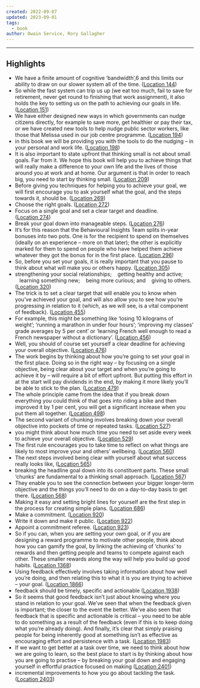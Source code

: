 ```yaml
---
created: 2022-09-07
updated: 2023-09-01
tags:
  - book
author: Owain Service, Rory Gallagher
---
```


---

## Highlights
- We have a finite amount of cognitive ‘bandwidth’,6 and this limits our ability to draw on our slower system all of the time. ([Location 144](https://readwise.io/to_kindle?action=open&asin=B06XQ2TMTC&location=144))
- So while the fast system can trip us up (we eat too much, fail to save for retirement, never get round to finishing that work assignment), it also holds the key to setting us on the path to achieving our goals in life. ([Location 151](https://readwise.io/to_kindle?action=open&asin=B06XQ2TMTC&location=151))
- We have either designed new ways in which governments can nudge citizens directly, for example to save more, get healthier or pay their tax, or we have created new tools to help nudge public sector workers, like those that Melissa used in our job centre programme. ([Location 194](https://readwise.io/to_kindle?action=open&asin=B06XQ2TMTC&location=194))
- in this book we will be providing you with the tools to do the nudging – in your personal and work life. ([Location 198](https://readwise.io/to_kindle?action=open&asin=B06XQ2TMTC&location=198))
- It is also important to state upfront that thinking small is not about small goals. Far from it. We hope this book will help you to achieve things that will really make a difference to your own life and the lives of those around you at work and at home. Our argument is that in order to reach big, you need to start by thinking small. ([Location 209](https://readwise.io/to_kindle?action=open&asin=B06XQ2TMTC&location=209))
- Before giving you techniques for helping you to achieve your goal, we will first encourage you to ask yourself what the goal, and the steps towards it, should be. ([Location 269](https://readwise.io/to_kindle?action=open&asin=B06XQ2TMTC&location=269))
- Choose the right goals. ([Location 272](https://readwise.io/to_kindle?action=open&asin=B06XQ2TMTC&location=272))
- Focus on a single goal and set a clear target and deadline. ([Location 274](https://readwise.io/to_kindle?action=open&asin=B06XQ2TMTC&location=274))
- Break your goal down into manageable steps. ([Location 276](https://readwise.io/to_kindle?action=open&asin=B06XQ2TMTC&location=276))
- It’s for this reason that the Behavioural Insights Team splits in-year bonuses into two pots. One is for the recipient to spend on themselves (ideally on an experience – more on that later); the other is explicitly marked for them to spend on people who have helped them achieve whatever they got the bonus for in the first place. ([Location 296](https://readwise.io/to_kindle?action=open&asin=B06XQ2TMTC&location=296))
- So, before you set your goals, it is really important that you pause to think about what will make you or others happy. ([Location 305](https://readwise.io/to_kindle?action=open&asin=B06XQ2TMTC&location=305))
- strengthening your social relationships;    getting healthy and active;    learning something new;    being more curious; and    giving to others. ([Location 320](https://readwise.io/to_kindle?action=open&asin=B06XQ2TMTC&location=320))
- The trick is to set a clear target that will enable you to know when you’ve achieved your goal, and will also allow you to see how you’re progressing in relation to it (which, as we will see, is a vital component of feedback). ([Location 455](https://readwise.io/to_kindle?action=open&asin=B06XQ2TMTC&location=455))
- For example, this might be something like ‘losing 10 kilograms of weight’; ‘running a marathon in under four hours’; ‘improving my classes’ grade averages by 5 per cent’ or ‘learning French well enough to read a French newspaper without a dictionary’. ([Location 456](https://readwise.io/to_kindle?action=open&asin=B06XQ2TMTC&location=456))
- Well, you should of course set yourself a clear deadline for achieving your overall objective. ([Location 476](https://readwise.io/to_kindle?action=open&asin=B06XQ2TMTC&location=476))
- The work begins by thinking about how you’re going to set your goal in the first place. Doing so in the right way – by focusing on a single objective, being clear about your target and when you’re going to achieve it by – will require a bit of effort upfront. But putting this effort in at the start will pay dividends in the end, by making it more likely you’ll be able to stick to the plan. ([Location 479](https://readwise.io/to_kindle?action=open&asin=B06XQ2TMTC&location=479))
- The whole principle came from the idea that if you break down everything you could think of that goes into riding a bike and then improved it by 1 per cent, you will get a significant increase when you put them all together. ([Location 498](https://readwise.io/to_kindle?action=open&asin=B06XQ2TMTC&location=498))
- The second variant of chunking involves breaking down your overall objective into pockets of time or repeated tasks. ([Location 527](https://readwise.io/to_kindle?action=open&asin=B06XQ2TMTC&location=527))
- you might think about how much time you need to set aside every week to achieve your overall objective. ([Location 529](https://readwise.io/to_kindle?action=open&asin=B06XQ2TMTC&location=529))
- The first rule encourages you to take time to reflect on what things are likely to most improve your and others’ wellbeing. ([Location 560](https://readwise.io/to_kindle?action=open&asin=B06XQ2TMTC&location=560))
- The next steps involved being clear with yourself about what success really looks like, ([Location 565](https://readwise.io/to_kindle?action=open&asin=B06XQ2TMTC&location=565))
- breaking the headline goal down into its constituent parts. These small ‘chunks’ are fundamental to a thinking small approach. ([Location 567](https://readwise.io/to_kindle?action=open&asin=B06XQ2TMTC&location=567))
- They enable you to see the connection between your bigger longer-term objective and the things you’ll need to do on a day-to-day basis to get there. ([Location 568](https://readwise.io/to_kindle?action=open&asin=B06XQ2TMTC&location=568))
- Making it easy and setting bright lines for yourself are the first step in the process for creating simple plans. ([Location 686](https://readwise.io/to_kindle?action=open&asin=B06XQ2TMTC&location=686))
- Make a commitment. ([Location 920](https://readwise.io/to_kindle?action=open&asin=B06XQ2TMTC&location=920))
- Write it down and make it public. ([Location 922](https://readwise.io/to_kindle?action=open&asin=B06XQ2TMTC&location=922))
- Appoint a commitment referee. ([Location 923](https://readwise.io/to_kindle?action=open&asin=B06XQ2TMTC&location=923))
- So if you can, when you are setting your own goal, or if you are designing a reward programme to motivate other people, think about how you can gamify the goal, by linking the achieving of ‘chunks’ to rewards and then getting people and teams to compete against each other. These smaller rewards along the way will help you build up good habits. ([Location 1368](https://readwise.io/to_kindle?action=open&asin=B06XQ2TMTC&location=1368))
- Using feedback effectively involves taking information about how well you’re doing, and then relating this to what it is you are trying to achieve – your goal. ([Location 1866](https://readwise.io/to_kindle?action=open&asin=B06XQ2TMTC&location=1866))
- feedback should be timely, specific and actionable ([Location 1938](https://readwise.io/to_kindle?action=open&asin=B06XQ2TMTC&location=1938))
- So it seems that good feedback isn’t just about knowing where you stand in relation to your goal. We’ve seen that when the feedback given is important; the closer to the event the better. We’ve also seen that feedback that is specific and actionable is critical – you need to be able to do something as a result of the feedback (even if this is to keep doing what you’re already doing). And finally, it’s clear that simply praising people for being inherently good at something isn’t as effective as encouraging effort and persistence with a task. ([Location 1983](https://readwise.io/to_kindle?action=open&asin=B06XQ2TMTC&location=1983))
- If we want to get better at a task over time, we need to think about how we are going to learn, so the best place to start is by thinking about how you are going to practise – by breaking your goal down and engaging yourself in effortful practice focused on making ([Location 2401](https://readwise.io/to_kindle?action=open&asin=B06XQ2TMTC&location=2401))
- incremental improvements to how you go about tackling the task. ([Location 2403](https://readwise.io/to_kindle?action=open&asin=B06XQ2TMTC&location=2403))
